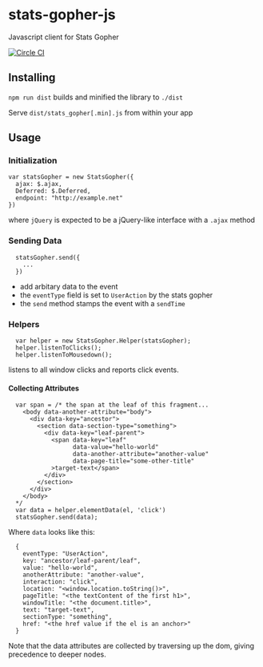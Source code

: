 stats-gopher-js
===============

Javascript client for Stats Gopher

[![Circle CI](https://circleci.com/gh/sjltaylor/stats-gopher-js.png?style=badge)](https://circleci.com/gh/sjltaylor/stats-gopher-js)

## Installing

`npm run dist` builds and minified the library to `./dist`

Serve `dist/stats_gopher[.min].js` from within your app


## Usage

### Initialization

```
var statsGopher = new StatsGopher({
  ajax: $.ajax,
  Deferred: $.Deferred,
  endpoint: "http://example.net"
})

```

where `jQuery` is expected to be a jQuery-like interface with a `.ajax` method

### Sending Data

```
  statsGopher.send({
    ...
  })
```

* add arbitary data to the event
* the `eventType` field is set to `UserAction` by the stats gopher
* the `send` method stamps the event with a `sendTime`

### Helpers

```
  var helper = new StatsGopher.Helper(statsGopher);
  helper.listenToClicks();
  helper.listenToMousedown();
```

listens to all window clicks and reports click events.

#### Collecting Attributes

```
  var span = /* the span at the leaf of this fragment...
    <body data-another-attribute="body">
      <div data-key="ancestor">
        <section data-section-type="something">
          <div data-key="leaf-parent">
            <span data-key="leaf"
                  data-value="hello-world"
                  data-another-attribute="another-value"
                  data-page-title="some-other-title"
            >target-text</span>
          </div>
        </section>
      </div>
    </body>
  */
  var data = helper.elementData(el, 'click')
  statsGopher.send(data);

```

Where `data` looks like this:

```
  {
    eventType: "UserAction",
    key: "ancestor/leaf-parent/leaf",
    value: "hello-world",
    anotherAttribute: "another-value",
    interaction: "click",
    location: "<window.location.toString()>",
    pageTitle: "<the textContent of the first h1>",
    windowTitle: "<the document.title>",
    text: "target-text",
    sectionType: "something",
    href: "<the href value if the el is an anchor>"
  }

```

Note that the data attributes are collected by traversing up the dom, giving
precedence to deeper nodes.
